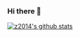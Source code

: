 ### Hi there 👋

[![z2014's github stats](https://github-readme-stats.vercel.app/api?username=z2014&show_icons=true&theme=calm)](https://github.com/anuraghazra/github-readme-stats)

<!--
**z2014/z2014** is a ✨ _special_ ✨ repository because its `README.md` (this file) appears on your GitHub profile.

Here are some ideas to get you started:

- 🔭 I’m currently working on ...
- 🌱 I’m currently learning ...
- 👯 I’m looking to collaborate on ...
- 🤔 I’m looking for help with ...
- 💬 Ask me about ...
- 📫 How to reach me: ...
- 😄 Pronouns: ...
- ⚡ Fun fact: ...
-->
